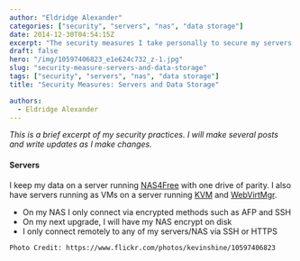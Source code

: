 ```yaml
---
author: "Eldridge Alexander"
categories: ["security", "servers", "nas", "data storage"]
date: 2014-12-30T04:54:15Z
excerpt: "The security measures I take personally to secure my servers and data storage."
draft: false
hero: "/img/10597406823_e1e624c732_z-1.jpg"
slug: "security-measure-servers-and-data-storage"
tags: ["security", "servers", "nas", "data storage"]
title: "Security Measures: Servers and Data Storage"

authors:
  - Eldridge Alexander
---
```


*This is a brief excerpt of my security practices. I will make several posts and write updates as I make changes.*
#### Servers

I keep my data on a server running [NAS4Free](http://www.nas4free.org/) with one drive of parity. I also have servers running as VMs on a server running [KVM](http://www.linux-kvm.org/page/Main_Page) and [WebVirtMgr](http://www.webvirtmgr.net).

* On my NAS I only connect via encrypted methods such as AFP and SSH
* On my next upgrade, I will have my NAS encrypt on disk
* I only connect remotely to any of my servers/NAS via SSH or HTTPS

`Photo Credit: https://www.flickr.com/photos/kevinshine/10597406823`
